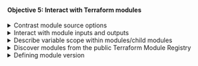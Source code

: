 
#### Objective 5: Interact with Terraform modules

<details><summary>Contrast module source options</summary>
<p>
Finding and Using Modules
</p>

</details>

<details><summary>Interact with module inputs and outputs</summary>
<p>
[Modules](https://learn.hashicorp.com/terraform/modules/using-modules)
</p>

</details>

<details><summary>Describe variable scope within modules/child modules</summary>
<p>
 modules/child modules	Input Variables,Calling a Child Module
 </p>

</details>

<details><summary>Discover modules from the public Terraform Module Registry	</summary>
<p>
Finding and Using Modules
 </p>

</details>

<details><summary>Defining module version</summary>
<p>
Module Versions
</p>

</details>